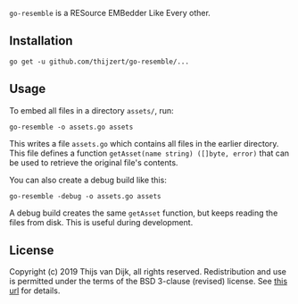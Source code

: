 `go-resemble` is a RESource EMBedder Like Every other.

Installation
------------

    go get -u github.com/thijzert/go-resemble/...

Usage
-----
To embed all files in a directory `assets/`, run:

    go-resemble -o assets.go assets

This writes a file `assets.go` which contains all files in the earlier directory. This file defines a function `getAsset(name string) ([]byte, error)` that can be used to retrieve the original file's contents.

You can also create a debug build like this:

    go-resemble -debug -o assets.go assets

A debug build creates the same `getAsset` function, but keeps reading the files from disk. This is useful during development.

License
-------
Copyright (c) 2019 Thijs van Dijk, all rights reserved. Redistribution and use is permitted under the terms of the BSD 3-clause (revised) license. See [this url](https://tldrlegal.com/license/bsd-3-clause-license-%28revised%29) for details.
